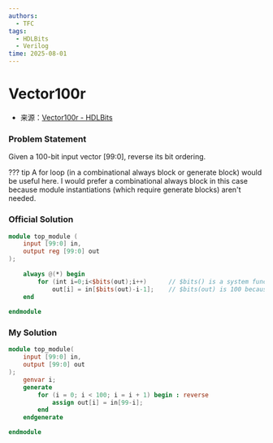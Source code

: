 ```yaml
---
authors:
  - TFC
tags:
  - HDLBits
  - Verilog
time: 2025-08-01
---
```


# Vector100r
- 来源：[Vector100r - HDLBits](https://hdlbits.01xz.net/wiki/Vector100r)

### Problem Statement
Given a 100-bit input vector [99:0], reverse its bit ordering.

??? tip
	A for loop (in a combinational always block or generate block) would be useful here. I would prefer a combinational always block in this case because module instantiations (which require generate blocks) aren't needed.

### Official Solution

```Verilog
module top_module (
	input [99:0] in,
	output reg [99:0] out
);
	
	always @(*) begin
		for (int i=0;i<$bits(out);i++)		// $bits() is a system function that returns the width of a signal.
			out[i] = in[$bits(out)-i-1];	// $bits(out) is 100 because out is 100 bits wide.
	end
	
endmodule
```

### My Solution

```Verilog
module top_module( 
    input [99:0] in,
    output [99:0] out
);
    genvar i;
    generate
        for (i = 0; i < 100; i = i + 1) begin : reverse
            assign out[i] = in[99-i];
        end
    endgenerate

endmodule
```